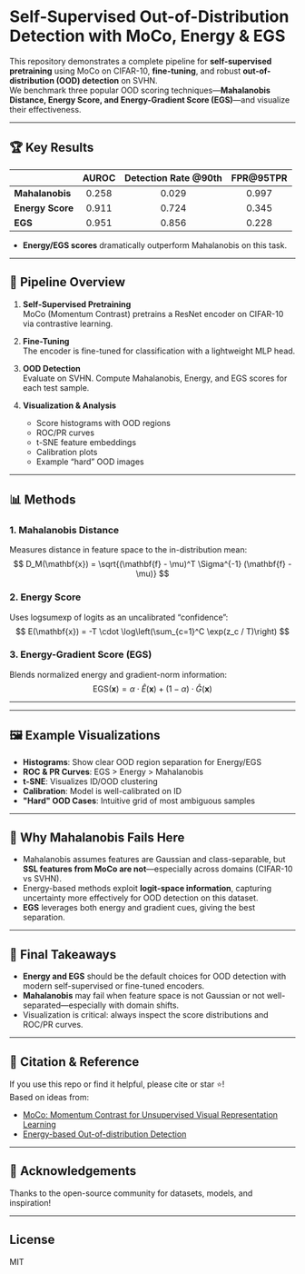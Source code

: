 # Self-Supervised Out-of-Distribution Detection with MoCo, Energy & EGS

This repository demonstrates a complete pipeline for **self-supervised pretraining** using MoCo on CIFAR-10, **fine-tuning**, and robust **out-of-distribution (OOD) detection** on SVHN.  
We benchmark three popular OOD scoring techniques—**Mahalanobis Distance, Energy Score, and Energy-Gradient Score (EGS)**—and visualize their effectiveness.

---

## 🏆 Key Results

|                | AUROC  | Detection Rate @90th | FPR@95TPR |
|:---------------|:------:|:-------------------:|:---------:|
| **Mahalanobis**| 0.258  | 0.029               | 0.997     |
| **Energy Score**| 0.911 | 0.724               | 0.345     |
| **EGS**        | 0.951  | 0.856               | 0.228     |

- **Energy/EGS scores** dramatically outperform Mahalanobis on this task.

---

## 🚀 Pipeline Overview

1. **Self-Supervised Pretraining**  
   MoCo (Momentum Contrast) pretrains a ResNet encoder on CIFAR-10 via contrastive learning.

2. **Fine-Tuning**  
   The encoder is fine-tuned for classification with a lightweight MLP head.

3. **OOD Detection**  
   Evaluate on SVHN. Compute Mahalanobis, Energy, and EGS scores for each test sample.

4. **Visualization & Analysis**  
   - Score histograms with OOD regions  
   - ROC/PR curves  
   - t-SNE feature embeddings  
   - Calibration plots  
   - Example “hard” OOD images

---

## 📊 Methods

### 1. Mahalanobis Distance  
Measures distance in feature space to the in-distribution mean:
$$
D_M(\mathbf{x}) = \sqrt{(\mathbf{f} - \mu)^T \Sigma^{-1} (\mathbf{f} - \mu)}
$$

### 2. Energy Score  
Uses logsumexp of logits as an uncalibrated “confidence”:
$$
E(\mathbf{x}) = -T \cdot \log\left(\sum_{c=1}^C \exp(z_c / T)\right)
$$

### 3. Energy-Gradient Score (EGS)  
Blends normalized energy and gradient-norm information:
$$
\mathrm{EGS}(\mathbf{x}) = \alpha \cdot \hat{E}(\mathbf{x}) + (1-\alpha) \cdot \hat{G}(\mathbf{x})
$$

---


---

## 🖼️ Example Visualizations

- **Histograms**: Show clear OOD region separation for Energy/EGS
- **ROC & PR Curves**: EGS > Energy > Mahalanobis
- **t-SNE**: Visualizes ID/OOD clustering
- **Calibration**: Model is well-calibrated on ID
- **"Hard" OOD Cases**: Intuitive grid of most ambiguous samples

---

## 🤔 Why Mahalanobis Fails Here

- Mahalanobis assumes features are Gaussian and class-separable, but **SSL features from MoCo are not**—especially across domains (CIFAR-10 vs SVHN).
- Energy-based methods exploit **logit-space information**, capturing uncertainty more effectively for OOD detection on this dataset.
- **EGS** leverages both energy and gradient cues, giving the best separation.

---

## 📝 Final Takeaways

- **Energy and EGS** should be the default choices for OOD detection with modern self-supervised or fine-tuned encoders.
- **Mahalanobis** may fail when feature space is not Gaussian or not well-separated—especially with domain shifts.
- Visualization is critical: always inspect the score distributions and ROC/PR curves.

---

## 🔗 Citation & Reference

If you use this repo or find it helpful, please cite or star ⭐️!  
Based on ideas from:  
- [MoCo: Momentum Contrast for Unsupervised Visual Representation Learning](https://arxiv.org/abs/1911.05722)
- [Energy-based Out-of-distribution Detection](https://arxiv.org/abs/2010.03759)

---

## 🙏 Acknowledgements

Thanks to the open-source community for datasets, models, and inspiration!

---

## License

MIT


